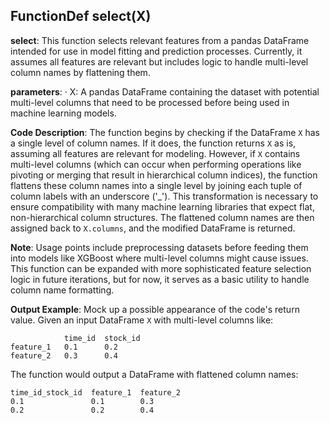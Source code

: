 ## FunctionDef select(X)
**select**: This function selects relevant features from a pandas DataFrame intended for use in model fitting and prediction processes. Currently, it assumes all features are relevant but includes logic to handle multi-level column names by flattening them.

**parameters**:
· X: A pandas DataFrame containing the dataset with potential multi-level columns that need to be processed before being used in machine learning models.

**Code Description**: The function begins by checking if the DataFrame `X` has a single level of column names. If it does, the function returns `X` as is, assuming all features are relevant for modeling. However, if `X` contains multi-level columns (which can occur when performing operations like pivoting or merging that result in hierarchical column indices), the function flattens these column names into a single level by joining each tuple of column labels with an underscore ('_'). This transformation is necessary to ensure compatibility with many machine learning libraries that expect flat, non-hierarchical column structures. The flattened column names are then assigned back to `X.columns`, and the modified DataFrame is returned.

**Note**: Usage points include preprocessing datasets before feeding them into models like XGBoost where multi-level columns might cause issues. This function can be expanded with more sophisticated feature selection logic in future iterations, but for now, it serves as a basic utility to handle column name formatting.

**Output Example**: Mock up a possible appearance of the code's return value.
Given an input DataFrame `X` with multi-level columns like:
```
            time_id  stock_id
feature_1   0.1      0.2
feature_2   0.3      0.4
```
The function would output a DataFrame with flattened column names:
```
time_id_stock_id  feature_1  feature_2
0.1               0.1        0.3
0.2               0.2        0.4
```

